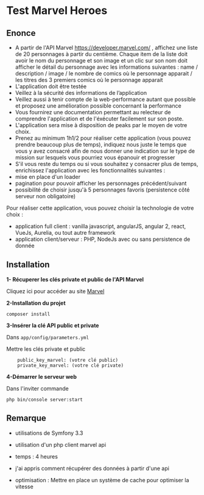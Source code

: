 <h1>Test Marvel Heroes</h1>

<h2>Enonce</h2>

 * A partir de l'API Marvel https://developer.marvel.com/ , affichez une liste de 20 personnages à partir du centième. Chaque item de la liste doit avoir le nom du personnage et son image et un clic sur son nom doit afficher le détail du personnage avec les informations suivantes : name / description / image / le nombre de comics où le personnage apparait / les titres des 3 premiers comics où le personnage apparait 
 * L'application doit être testée 
 * Veillez à la sécurité des informations de l’application 
 * Veillez aussi à tenir compte de la web-performance autant que possible et proposez une amélioration possible concernant la performance 
 * Vous fournirez une documentation permettant au relecteur de comprendre l'application et de l'éxécuter facilement sur son poste. 
 * L'application sera mise à disposition de peaks par le moyen de votre choix.
 * Prenez au minimum 1h1/2 pour réaliser cette application (vous pouvez prendre beaucoup plus de temps), indiquez nous juste le temps que vous y avez consacré afin de nous donner une indication sur le type de mission sur lesquels vous pourriez vous épanouir et progresser 
 * S'il vous reste du temps ou si vous souhaitez y consacrer plus de temps, enrichissez l'application avec les fonctionnalités suivantes :
 * mise en place d'un loader 
 * pagination pour pouvoir afficher les personnages précédent/suivant 
 * possibilité de choisir jusqu'à 5 personnages favoris (persistence côté serveur non obligatoire) 

 Pour réaliser cette application, vous pouvez choisir la technologie de votre choix : 
 * application full client : vanilla javascript, angularJS, angular 2, react, VueJs, Aurelia, ou tout autre framework 
 * application client/serveur : PHP, NodeJs avec ou sans persistence de donnée 
 

<h2>Installation</h2>

**1- Récuperer les clés private et public de l'API Marvel**

Cliquez ici pour accéder au site [Marvel](https://developer.marvel.com/)


**2-Installation du projet**

``` composer install ```

**3-Insérer la clé API public et private**

Dans ```app/config/parameters.yml```

Mettre les clés private et public

```
    public_key_marvel: (votre clé public)
    private_key_marvel: (votre clé private)
```

**4-Démarrer le serveur web**

Dans l'inviter commande

```php bin/console server:start```


<h2> Remarque </h2>

- utilisations de Symfony 3.3

- utilisation d'un php client marvel api 

- temps : 4 heures 

- j'ai appris comment récupérer des données à partir d'une api 

- optimisation : Mettre en place un système de cache pour optimiser la vitesse


